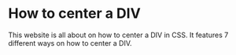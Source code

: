 # How to center a DIV

This website is all about on how to center a DIV in CSS.
It features 7 different ways on how to center a DIV.